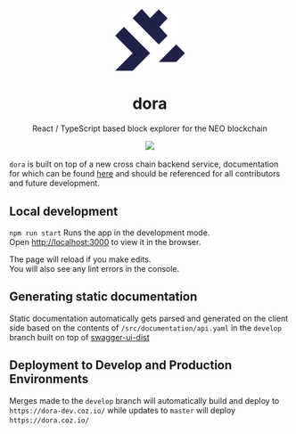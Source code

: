 <p align="center">
  <img
    src="https://raw.githubusercontent.com/CityOfZion/visual-identity/develop/_CoZ%20Branding/_Logo/_Logo%20icon/_PNG%20200x178px/CoZ_Icon_DARKBLUE_200x178px.png"
    width="125px;">
</p>

<h1 align="center">dora</h1>

<p align="center">
  React / TypeScript based block explorer for the NEO blockchain
</p>

<p align="center">
  <a href="https://circleci.com/gh/CityOfZion/dora">
    <img src="https://circleci.com/gh/CityOfZion/dora.svg?style=svg&circle-token=a7d4029776ee0262fce4c3aa466f329ae6616e5d">
  </a>
</p>

`dora` is built on top of a new cross chain backend service, documentation for which can be found [here](https://dora.coz.io/documentation/index.html) and should be referenced for all contributors and future development.

## Local development
`npm run start` Runs the app in the development mode.<br />
Open [http://localhost:3000](http://localhost:3000) to view it in the browser.

The page will reload if you make edits.<br />
You will also see any lint errors in the console.

## Generating static documentation
Static documentation automatically gets parsed and generated on the client side based on the contents of `/src/documentation/api.yaml` in the `develop` branch built on top of [swagger-ui-dist](https://www.npmjs.com/package/swagger-ui-dist)

## Deployment to Develop and Production Environments
Merges made to the `develop` branch will automatically build and deploy to `https://dora-dev.coz.io/` while updates to `master` will deploy `https://dora.coz.io/`